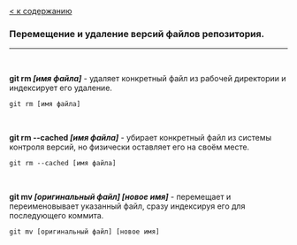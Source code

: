 [< к содержанию](./readme.md)

### Перемещение и удаление версий файлов репозитория.

---

<br>

**git rm *[имя файла]*** - удаляет конкретный файл из рабочей директории и индексирует его удаление.

```
git rm [имя файла]
```

<br>

**git rm --cached *[имя файла]*** - убирает конкретный файл из системы контроля версий, но физически оставляет его на своём месте.

```
git rm --cached [имя файла]
````

<br>

**git mv *[оригинальный файл] [новое имя]*** - перемещает и переименовывает указанный файл, сразу индексируя его для последующего коммита.

```
git mv [оригинальный файл] [новое имя]
````
